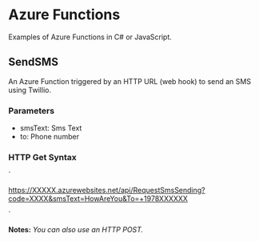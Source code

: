 # Azure Functions
Examples of Azure Functions in C# or JavaScript.

## SendSMS
An Azure Function triggered by an HTTP URL (web hook) to send an SMS using
Twillio.

### Parameters
* smsText: Sms Text
* to: Phone number    

### HTTP Get Syntax
`

https://XXXXX.azurewebsites.net/api/RequestSmsSending?code=XXXX&smsText=HowAreYou&To=+1978XXXXXX

`

**Notes:** *You can also use an HTTP POST.*

